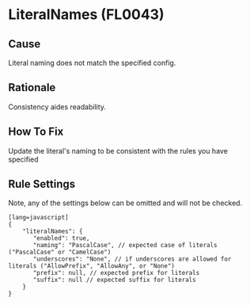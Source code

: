 # LiteralNames (FL0043)

## Cause

Literal naming does not match the specified config.

## Rationale

Consistency aides readability.

## How To Fix

Update the literal's naming to be consistent with the rules you have specified

## Rule Settings

Note, any of the settings below can be omitted and will not be checked.

	[lang=javascript]
    {
        "literalNames": { 
           "enabled": true,
           "naming": "PascalCase", // expected case of literals ("PascalCase" or "CamelCase")
           "underscores": "None", // if underscores are allowed for literals ("AllowPrefix", "AllowAny", or "None")
           "prefix": null, // expected prefix for literals
           "suffix": null // expected suffix for literals
        }
    }